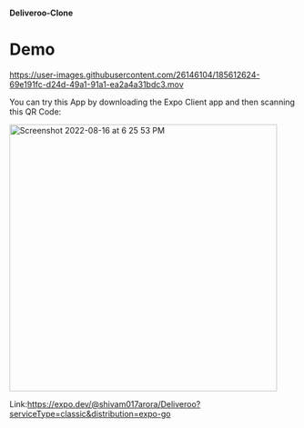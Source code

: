 #### Deliveroo-Clone

# Demo

https://user-images.githubusercontent.com/26146104/185612624-69e191fc-d24d-49a1-91a1-ea2a4a31bdc3.mov


You can try this App by downloading the Expo Client app and then scanning this QR Code:

<img width="470" alt="Screenshot 2022-08-16 at 6 25 53 PM" src="https://user-images.githubusercontent.com/26146104/184884816-b8a4c4f0-dfbf-4736-86e9-ba1883dc74d5.png">

Link:https://expo.dev/@shivam017arora/Deliveroo?serviceType=classic&distribution=expo-go
